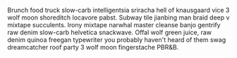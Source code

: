 Brunch food truck slow-carb intelligentsia sriracha hell of knausgaard vice 3 wolf moon shoreditch locavore pabst. Subway tile jianbing man braid deep v mixtape succulents. Irony mixtape narwhal master cleanse banjo gentrify raw denim slow-carb helvetica snackwave. Offal wolf green juice, raw denim quinoa freegan typewriter you probably haven't heard of them swag dreamcatcher roof party 3 wolf moon fingerstache PBR&B.